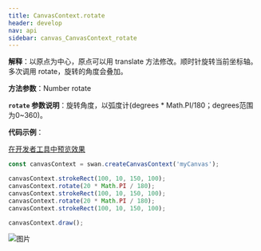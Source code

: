 ```yaml
---
title: CanvasContext.rotate
header: develop
nav: api
sidebar: canvas_CanvasContext_rotate
---
```


 


**解释**：以原点为中心，原点可以用 translate 方法修改。顺时针旋转当前坐标轴。多次调用 rotate，旋转的角度会叠加。

**方法参数**：Number rotate 

**`rotate` 参数说明**：旋转角度，以弧度计(degrees * Math.PI/180；degrees范围为0~360)。


**代码示例**：

<a href="swanide://fragment/b33903f1e7561b351e0e560c3ff5273c1573723721593" title="在开发者工具中预览效果" target="_self">在开发者工具中预览效果</a>

```js
const canvasContext = swan.createCanvasContext('myCanvas');

canvasContext.strokeRect(100, 10, 150, 100);
canvasContext.rotate(20 * Math.PI / 180);
canvasContext.strokeRect(100, 10, 150, 100);
canvasContext.rotate(20 * Math.PI / 180);
canvasContext.strokeRect(100, 10, 150, 100);

canvasContext.draw();
```

![图片](../../../../img/rotate.png)

